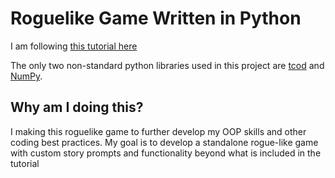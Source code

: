 # Roguelike Game Written in Python
I am following [this tutorial here](http://rogueliketutorials.com/tutorials/tcod/v2/part-1/) 

The only two non-standard python libraries used in this project are [tcod](https://python-tcod.readthedocs.io/en/latest/index.html) and [NumPy](https://numpy.org/doc/).

## Why am I doing this?
I making this roguelike game to further develop my OOP skills and other coding best practices. My goal is to develop a standalone rogue-like game with custom story prompts and functionality beyond what is included in the tutorial

